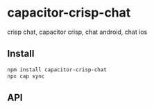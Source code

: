 # capacitor-crisp-chat

crisp chat, capacitor crisp, chat android, chat ios

## Install

```bash
npm install capacitor-crisp-chat
npx cap sync
```

## API

<docgen-index></docgen-index>

<docgen-api>
<!-- run docgen to generate docs from the source -->
<!-- More info: https://github.com/ionic-team/capacitor-docgen -->
</docgen-api>

